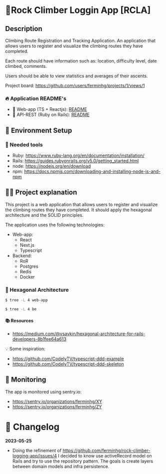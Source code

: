 # 🧗‍Rock Climber Loggin App [RCLA]

## Description

Climbing Route Registration and Tracking Application.
An application that allows users to register and visualize the climbing routes they have completed. 

Each route should have information such as: location, difficulty level, date climbed, comments. 

Users should be able to view statistics and averages of their ascents.

Project board: https://github.com/users/ferminhg/projects/1/views/1 

### 🔥 Application README's

- 🦋 Web-app (TS + Reactjs): [README](/web-app/README.md)
- 🚂 API-REST (Ruby on Rails): [README](/api/README.md)

## 🚀 Environment Setup

### 🐳 Needed tools

- Ruby: https://www.ruby-lang.org/en/documentation/installation/
- Rails: https://guides.rubyonrails.org/v5.0/getting_started.html
- node: https://nodejs.org/en/download
- npm: https://docs.npmjs.com/downloading-and-installing-node-js-and-npm


## 👩‍💻 Project explanation

This project is a web application that allows users to register and visualize the climbing routes they have completed.
It should apply the hexagonal architecture and the SOLID principles. 

The application uses the following technologies:
- Web-app:
  - React
  - Next.js
  - Typescript
- Backend:
  - RoR
  - Postgres
  - Redis
  - Docker

### 🎯 Hexagonal Architecture

```bash
$ tree -L 4 web-app
```


```bash
$ tree -L 4 be
```

#### 📚 Resources
- https://medium.com/@vsavkin/hexagonal-architecture-for-rails-developers-8b1fee64a613

💡 Some inspiration:

- https://github.com/CodelyTV/typescript-ddd-example
- https://github.com/CodelyTV/typescript-ddd-skeleton


## 📱 Monitoring

The app is monitored using sentry.io:
- https://sentry.io/organizations/ferminhg/XY
- https://sentry.io/organizations/ferminhg/ZY


# 📓 Changelog

**2023-05-25**
- Doing the refinement of https://github.com/ferminhg/rock-climber-logging-app/issues/4 I decided to know use activeRecord model on Rails and try to use the repository pattern. The goals is create layers between domain models and infra persistence. 

